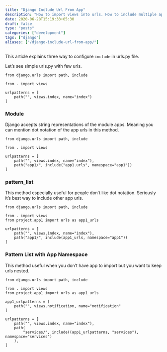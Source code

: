 ```yaml
---
title: "Django Include Url From App"
description: "How to import views into urls. How to include multiple apps urls into main project urls."
date: 2020-06-28T15:19:33+05:30
draft: false
type: "posts"
categories: ["development"]
tags: ["django"]
aliases: ["/django-include-url-from-app/"]
---
```

This article explains three way to configure `include` in urls.py file. 

Let’s see simple urls.py with few urls.

```
from django.urls import path, include

from . import views

urlpatterns = [
    path("", views.index, name="index")
]
```


### Module 
Django accepts string representations of the module apps. Meaning you can mention dot notation of the app urls in this method. 

```
from django.urls import path, include

from . import views

urlpatterns = [
    path("", views.index, name="index"),
    path("app1/", include("app1.urls", namespace="app1"))
]
```

### pattern_list
This method especially useful for people don’t like dot notation. Seriously it’s best way to include other app urls.

```
from django.urls import path, include

from . import views
from project.app1 import urls as app1_urls

urlpatterns = [
    path("", views.index, name="index"),
    path("app1/", include(app1_urls, namespace="app1"))
]
```

### Pattern List with App Namespace
This method useful when you don’t have app to import but you want to keep urls nested.

```
from django.urls import path, include

from . import views
from project.app1 import urls as app1_urls

app1_urlpatterns = [
    path("", views.notification, name="notification"
]

urlpatterns = [
    path("", views.index, name="index"),
    path(
        "services/", include((app1_urlpatterns, "services"), namespace="services")
    ),
]
```